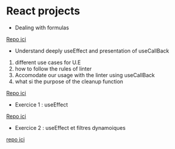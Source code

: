   # React projects

- Dealing with formulas

[Repo ici](https://github.com/ndjerrou/fsd53_formulas_react)

- Understand deeply useEffect and presentation of useCallBack

1.  different use cases for U.E
2.  how to follow the rules of linter
3.  Accomodate our usage with the linter using useCallBack
4.  what si the purpose of the cleanup function

[Repo ici](https://github.com/ndjerrou/2-useEffect)

- Exercice 1 : useEffect

[Repo ici](https://github.com/ndjerrou/3-useEffect_exercise_1)

- Exercice 2 : useEffect et filtres dynamoiques

[repo ici](https://github.com/ndjerrou/exo_filter_ue)
